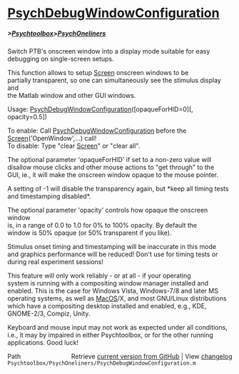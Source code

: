# [PsychDebugWindowConfiguration](PsychDebugWindowConfiguration)
##### >[Psychtoolbox](Psychtoolbox)>[PsychOneliners](PsychOneliners)

Switch PTB's onscreen window into a display mode suitable for easy debugging on single-screen setups.  
  
This function allows to setup [Screen](Screen) onscreen windows to be  
partially transparent, so one can simultaneously see the stimulus display and  
the Matlab window and other GUI windows.  
  
Usage: [PsychDebugWindowConfiguration](PsychDebugWindowConfiguration)([opaqueForHID=0][, opacity=0.5])  
  
To enable: Call [PsychDebugWindowConfiguration](PsychDebugWindowConfiguration) before the [Screen](Screen)('OpenWindow',...) call!  
To disable: Type "clear [Screen](Screen)" or "clear all".  
  
The optional parameter 'opaqueForHID' if set to a non-zero value will  
disallow mouse clicks and other mouse actions to "get through" to the  
GUI, ie., it will make the onscreen window opaque to the mouse pointer.  
  
A setting of -1 will disable the transparency again, but \*keep all timing tests  
and timestamping disabled\*.  
  
The optional parameter 'opacity' controls how opaque the onscreen window  
is, in a range of 0.0 to 1.0 for 0% to 100% opacity. By default the  
window is 50% opaque (or 50% transparent if you like).  
  
Stimulus onset timing and timestamping will be inaccurate in this mode  
and graphics performance will be reduced! Don't use for timing tests or  
during real experiment sessions!  
  
This feature will only work reliably - or at all - if your operating  
system is running with a compositing window manager installed and  
enabled. This is the case for Windows Vista, Windows-7/8 and later MS  
operating systems, as well as [MacOS](MacOS)/X, and most GNU/Linux distributions  
which have a compositing desktop installed and enabled, e.g., KDE,  
GNOME-2/3, Compiz, Unity.  
  
Keyboard and mouse input may not work as expected under all conditions,  
i.e., it may by impaired in either Psychtoolbox, or for the other running  
applications. Good luck!  
  




<div class="code_header" style="text-align:right;">
  <span style="float:left;">Path&nbsp;&nbsp;</span> <span class="counter">Retrieve <a href=
  "https://raw.github.com/Psychtoolbox-3/Psychtoolbox-3/beta/Psychtoolbox/PsychOneliners/PsychDebugWindowConfiguration.m">current version from GitHub</a> | View <a href=
  "https://github.com/Psychtoolbox-3/Psychtoolbox-3/commits/beta/Psychtoolbox/PsychOneliners/PsychDebugWindowConfiguration.m">changelog</a></span>
</div>
<div class="code">
  <code>Psychtoolbox/PsychOneliners/PsychDebugWindowConfiguration.m</code>
</div>

